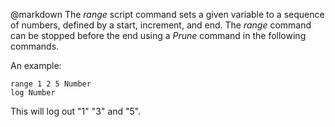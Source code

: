 @markdown
The *range* script command sets a given variable to a sequence of numbers,
	defined by a start, increment, and end.  The *range* command can be
	stopped before the end using a *Prune* command in the following
	commands.

An example:

~~~
range 1 2 5 Number
log Number
~~~

This will log out "1" "3" and "5".
